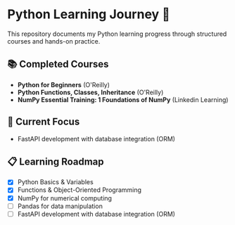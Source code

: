 # Python Learning Journey 🐍

This repository documents my Python learning progress through structured courses and hands-on practice.

## 📚 Completed Courses
- **Python for Beginners** (O'Reilly)
- **Python Functions, Classes, Inheritance** (O'Reilly)
- **NumPy Essential Training: 1 Foundations of NumPy** (Linkedin Learning)

## 🎯 Current Focus
- FastAPI development with database integration (ORM)

## 📋 Learning Roadmap
- [x] Python Basics & Variables
- [x] Functions & Object-Oriented Programming
- [x] NumPy for numerical computing
- [ ] Pandas for data manipulation
- [ ] FastAPI development with database integration (ORM)
